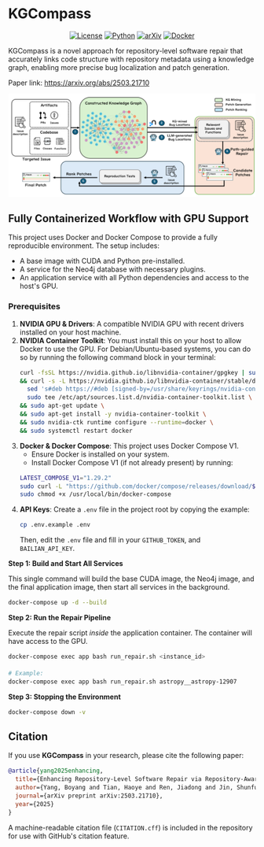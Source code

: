 # KGCompass
<div align="center">

[![License](https://img.shields.io/badge/License-MIT-blue.svg)](LICENSE)
[![Python](https://img.shields.io/badge/Python-3.10+-blue.svg)](https://www.python.org/)
[![arXiv](https://img.shields.io/badge/arXiv-2503.21710-b31b1b.svg)](https://arxiv.org/abs/2503.21710)
[![Docker](https://img.shields.io/badge/docker-ready-blue.svg)](https://www.docker.com/)

</div>

KGCompass is a novel approach for repository-level software repair that accurately links code structure with repository metadata using a knowledge graph, enabling more precise bug localization and patch generation.

Paper link: https://arxiv.org/abs/2503.21710

![KGCompass Trajectory Visualization](workflow.png)

## Fully Containerized Workflow with GPU Support

This project uses Docker and Docker Compose to provide a fully reproducible environment. The setup includes:
- A base image with CUDA and Python pre-installed.
- A service for the Neo4j database with necessary plugins.
- An application service with all Python dependencies and access to the host's GPU.

### Prerequisites

1.  **NVIDIA GPU & Drivers**: A compatible NVIDIA GPU with recent drivers installed on your host machine.
2.  **NVIDIA Container Toolkit**: You must install this on your host to allow Docker to use the GPU. For Debian/Ubuntu-based systems, you can do so by running the following command block in your terminal:
    ```bash
    curl -fsSL https://nvidia.github.io/libnvidia-container/gpgkey | sudo gpg --dearmor -o /usr/share/keyrings/nvidia-container-toolkit-keyring.gpg \
    && curl -s -L https://nvidia.github.io/libnvidia-container/stable/deb/nvidia-container-toolkit.list | \
      sed 's#deb https://#deb [signed-by=/usr/share/keyrings/nvidia-container-toolkit-keyring.gpg] https://#g' | \
      sudo tee /etc/apt/sources.list.d/nvidia-container-toolkit.list \
    && sudo apt-get update \
    && sudo apt-get install -y nvidia-container-toolkit \
    && sudo nvidia-ctk runtime configure --runtime=docker \
    && sudo systemctl restart docker
    ```
3.  **Docker & Docker Compose**: This project uses Docker Compose V1.
    *   Ensure Docker is installed on your system.
    *   Install Docker Compose V1 (if not already present) by running:
    ```bash
    LATEST_COMPOSE_V1="1.29.2"
    sudo curl -L "https://github.com/docker/compose/releases/download/${LATEST_COMPOSE_V1}/docker-compose-$(uname -s)-$(uname -m)" -o /usr/local/bin/docker-compose
    sudo chmod +x /usr/local/bin/docker-compose
    ```
4.  **API Keys**: Create a `.env` file in the project root by copying the example:
    ```bash
    cp .env.example .env
    ```
    Then, edit the `.env` file and fill in your `GITHUB_TOKEN`, and `BAILIAN_API_KEY`.

**Step 1: Build and Start All Services**

This single command will build the base CUDA image, the Neo4j image, and the final application image, then start all services in the background.

```bash
docker-compose up -d --build
```

**Step 2: Run the Repair Pipeline**

Execute the repair script *inside* the application container. The container will have access to the GPU.

```bash
docker-compose exec app bash run_repair.sh <instance_id>

# Example:
docker-compose exec app bash run_repair.sh astropy__astropy-12907
```

**Step 3: Stopping the Environment**
```bash
docker-compose down -v
```

## Citation

If you use **KGCompass** in your research, please cite the following paper:

```bibtex
@article{yang2025enhancing,
  title={Enhancing Repository-Level Software Repair via Repository-Aware Knowledge Graphs},
  author={Yang, Boyang and Tian, Haoye and Ren, Jiadong and Jin, Shunfu and Liu, Yang and Liu, Feng and Le, Bach},
  journal={arXiv preprint arXiv:2503.21710},
  year={2025}
}
```

A machine-readable citation file (`CITATION.cff`) is included in the repository for use with GitHub's citation feature.
